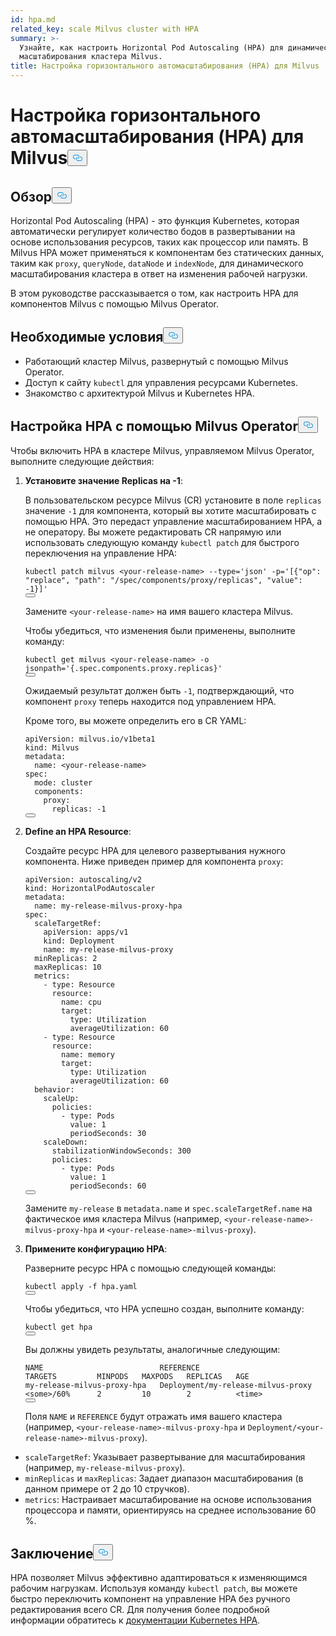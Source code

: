 ```yaml
---
id: hpa.md
related_key: scale Milvus cluster with HPA
summary: >-
  Узнайте, как настроить Horizontal Pod Autoscaling (HPA) для динамического
  масштабирования кластера Milvus.
title: Настройка горизонтального автомасштабирования (HPA) для Milvus
---
```

<h1 id="Configure-Horizontal-Pod-Autoscaling-HPA-for-Milvus" class="common-anchor-header">Настройка горизонтального автомасштабирования (HPA) для Milvus<button data-href="#Configure-Horizontal-Pod-Autoscaling-HPA-for-Milvus" class="anchor-icon" translate="no">
      <svg translate="no"
        aria-hidden="true"
        focusable="false"
        height="20"
        version="1.1"
        viewBox="0 0 16 16"
        width="16"
      >
        <path
          fill="#0092E4"
          fill-rule="evenodd"
          d="M4 9h1v1H4c-1.5 0-3-1.69-3-3.5S2.55 3 4 3h4c1.45 0 3 1.69 3 3.5 0 1.41-.91 2.72-2 3.25V8.59c.58-.45 1-1.27 1-2.09C10 5.22 8.98 4 8 4H4c-.98 0-2 1.22-2 2.5S3 9 4 9zm9-3h-1v1h1c1 0 2 1.22 2 2.5S13.98 12 13 12H9c-.98 0-2-1.22-2-2.5 0-.83.42-1.64 1-2.09V6.25c-1.09.53-2 1.84-2 3.25C6 11.31 7.55 13 9 13h4c1.45 0 3-1.69 3-3.5S14.5 6 13 6z"
        ></path>
      </svg>
    </button></h1><h2 id="Overview" class="common-anchor-header">Обзор<button data-href="#Overview" class="anchor-icon" translate="no">
      <svg translate="no"
        aria-hidden="true"
        focusable="false"
        height="20"
        version="1.1"
        viewBox="0 0 16 16"
        width="16"
      >
        <path
          fill="#0092E4"
          fill-rule="evenodd"
          d="M4 9h1v1H4c-1.5 0-3-1.69-3-3.5S2.55 3 4 3h4c1.45 0 3 1.69 3 3.5 0 1.41-.91 2.72-2 3.25V8.59c.58-.45 1-1.27 1-2.09C10 5.22 8.98 4 8 4H4c-.98 0-2 1.22-2 2.5S3 9 4 9zm9-3h-1v1h1c1 0 2 1.22 2 2.5S13.98 12 13 12H9c-.98 0-2-1.22-2-2.5 0-.83.42-1.64 1-2.09V6.25c-1.09.53-2 1.84-2 3.25C6 11.31 7.55 13 9 13h4c1.45 0 3-1.69 3-3.5S14.5 6 13 6z"
        ></path>
      </svg>
    </button></h2><p>Horizontal Pod Autoscaling (HPA) - это функция Kubernetes, которая автоматически регулирует количество бодов в развертывании на основе использования ресурсов, таких как процессор или память. В Milvus HPA может применяться к компонентам без статических данных, таким как <code translate="no">proxy</code>, <code translate="no">queryNode</code>, <code translate="no">dataNode</code> и <code translate="no">indexNode</code>, для динамического масштабирования кластера в ответ на изменения рабочей нагрузки.</p>
<p>В этом руководстве рассказывается о том, как настроить HPA для компонентов Milvus с помощью Milvus Operator.</p>
<h2 id="Prerequisites" class="common-anchor-header">Необходимые условия<button data-href="#Prerequisites" class="anchor-icon" translate="no">
      <svg translate="no"
        aria-hidden="true"
        focusable="false"
        height="20"
        version="1.1"
        viewBox="0 0 16 16"
        width="16"
      >
        <path
          fill="#0092E4"
          fill-rule="evenodd"
          d="M4 9h1v1H4c-1.5 0-3-1.69-3-3.5S2.55 3 4 3h4c1.45 0 3 1.69 3 3.5 0 1.41-.91 2.72-2 3.25V8.59c.58-.45 1-1.27 1-2.09C10 5.22 8.98 4 8 4H4c-.98 0-2 1.22-2 2.5S3 9 4 9zm9-3h-1v1h1c1 0 2 1.22 2 2.5S13.98 12 13 12H9c-.98 0-2-1.22-2-2.5 0-.83.42-1.64 1-2.09V6.25c-1.09.53-2 1.84-2 3.25C6 11.31 7.55 13 9 13h4c1.45 0 3-1.69 3-3.5S14.5 6 13 6z"
        ></path>
      </svg>
    </button></h2><ul>
<li>Работающий кластер Milvus, развернутый с помощью Milvus Operator.</li>
<li>Доступ к сайту <code translate="no">kubectl</code> для управления ресурсами Kubernetes.</li>
<li>Знакомство с архитектурой Milvus и Kubernetes HPA.</li>
</ul>
<h2 id="Configure-HPA-with-Milvus-Operator" class="common-anchor-header">Настройка HPA с помощью Milvus Operator<button data-href="#Configure-HPA-with-Milvus-Operator" class="anchor-icon" translate="no">
      <svg translate="no"
        aria-hidden="true"
        focusable="false"
        height="20"
        version="1.1"
        viewBox="0 0 16 16"
        width="16"
      >
        <path
          fill="#0092E4"
          fill-rule="evenodd"
          d="M4 9h1v1H4c-1.5 0-3-1.69-3-3.5S2.55 3 4 3h4c1.45 0 3 1.69 3 3.5 0 1.41-.91 2.72-2 3.25V8.59c.58-.45 1-1.27 1-2.09C10 5.22 8.98 4 8 4H4c-.98 0-2 1.22-2 2.5S3 9 4 9zm9-3h-1v1h1c1 0 2 1.22 2 2.5S13.98 12 13 12H9c-.98 0-2-1.22-2-2.5 0-.83.42-1.64 1-2.09V6.25c-1.09.53-2 1.84-2 3.25C6 11.31 7.55 13 9 13h4c1.45 0 3-1.69 3-3.5S14.5 6 13 6z"
        ></path>
      </svg>
    </button></h2><p>Чтобы включить HPA в кластере Milvus, управляемом Milvus Operator, выполните следующие действия:</p>
<ol>
<li><p><strong>Установите значение Replicas на -1</strong>:</p>
<p>В пользовательском ресурсе Milvus (CR) установите в поле <code translate="no">replicas</code> значение <code translate="no">-1</code> для компонента, который вы хотите масштабировать с помощью HPA. Это передаст управление масштабированием HPA, а не оператору. Вы можете редактировать CR напрямую или использовать следующую команду <code translate="no">kubectl patch</code> для быстрого переключения на управление HPA:</p>
<pre><code translate="no" class="language-bash">kubectl patch milvus &lt;your-release-name&gt; --<span class="hljs-built_in">type</span>=<span class="hljs-string">&#x27;json&#x27;</span> -p=<span class="hljs-string">&#x27;[{&quot;op&quot;: &quot;replace&quot;, &quot;path&quot;: &quot;/spec/components/proxy/replicas&quot;, &quot;value&quot;: -1}]&#x27;</span>
<button class="copy-code-btn"></button></code></pre>
<p>Замените <code translate="no">&lt;your-release-name&gt;</code> на имя вашего кластера Milvus.</p>
<p>Чтобы убедиться, что изменения были применены, выполните команду:</p>
<pre><code translate="no" class="language-bash">kubectl get milvus &lt;your-release-name&gt; -o jsonpath=<span class="hljs-string">&#x27;{.spec.components.proxy.replicas}&#x27;</span>
<button class="copy-code-btn"></button></code></pre>
<p>Ожидаемый результат должен быть <code translate="no">-1</code>, подтверждающий, что компонент <code translate="no">proxy</code> теперь находится под управлением HPA.</p>
<p>Кроме того, вы можете определить его в CR YAML:</p>
<pre><code translate="no" class="language-yaml"><span class="hljs-attr">apiVersion:</span> <span class="hljs-string">milvus.io/v1beta1</span>
<span class="hljs-attr">kind:</span> <span class="hljs-string">Milvus</span>
<span class="hljs-attr">metadata:</span>
  <span class="hljs-attr">name:</span> <span class="hljs-string">&lt;your-release-name&gt;</span>
<span class="hljs-attr">spec:</span>
  <span class="hljs-attr">mode:</span> <span class="hljs-string">cluster</span>
  <span class="hljs-attr">components:</span>
    <span class="hljs-attr">proxy:</span>
      <span class="hljs-attr">replicas:</span> <span class="hljs-number">-1</span>
<button class="copy-code-btn"></button></code></pre></li>
<li><p><strong>Define an HPA Resource</strong>:</p>
<p>Создайте ресурс HPA для целевого развертывания нужного компонента. Ниже приведен пример для компонента <code translate="no">proxy</code>:</p>
<pre><code translate="no" class="language-yaml"><span class="hljs-attr">apiVersion:</span> <span class="hljs-string">autoscaling/v2</span>
<span class="hljs-attr">kind:</span> <span class="hljs-string">HorizontalPodAutoscaler</span>
<span class="hljs-attr">metadata:</span>
  <span class="hljs-attr">name:</span> <span class="hljs-string">my-release-milvus-proxy-hpa</span>
<span class="hljs-attr">spec:</span>
  <span class="hljs-attr">scaleTargetRef:</span>
    <span class="hljs-attr">apiVersion:</span> <span class="hljs-string">apps/v1</span>
    <span class="hljs-attr">kind:</span> <span class="hljs-string">Deployment</span>
    <span class="hljs-attr">name:</span> <span class="hljs-string">my-release-milvus-proxy</span>
  <span class="hljs-attr">minReplicas:</span> <span class="hljs-number">2</span>
  <span class="hljs-attr">maxReplicas:</span> <span class="hljs-number">10</span>
  <span class="hljs-attr">metrics:</span>
    <span class="hljs-bullet">-</span> <span class="hljs-attr">type:</span> <span class="hljs-string">Resource</span>
      <span class="hljs-attr">resource:</span>
        <span class="hljs-attr">name:</span> <span class="hljs-string">cpu</span>
        <span class="hljs-attr">target:</span>
          <span class="hljs-attr">type:</span> <span class="hljs-string">Utilization</span>
          <span class="hljs-attr">averageUtilization:</span> <span class="hljs-number">60</span>
    <span class="hljs-bullet">-</span> <span class="hljs-attr">type:</span> <span class="hljs-string">Resource</span>
      <span class="hljs-attr">resource:</span>
        <span class="hljs-attr">name:</span> <span class="hljs-string">memory</span>
        <span class="hljs-attr">target:</span>
          <span class="hljs-attr">type:</span> <span class="hljs-string">Utilization</span>
          <span class="hljs-attr">averageUtilization:</span> <span class="hljs-number">60</span>
  <span class="hljs-attr">behavior:</span>
    <span class="hljs-attr">scaleUp:</span>
      <span class="hljs-attr">policies:</span>
        <span class="hljs-bullet">-</span> <span class="hljs-attr">type:</span> <span class="hljs-string">Pods</span>
          <span class="hljs-attr">value:</span> <span class="hljs-number">1</span>
          <span class="hljs-attr">periodSeconds:</span> <span class="hljs-number">30</span>
    <span class="hljs-attr">scaleDown:</span>
      <span class="hljs-attr">stabilizationWindowSeconds:</span> <span class="hljs-number">300</span>
      <span class="hljs-attr">policies:</span>
        <span class="hljs-bullet">-</span> <span class="hljs-attr">type:</span> <span class="hljs-string">Pods</span>
          <span class="hljs-attr">value:</span> <span class="hljs-number">1</span>
          <span class="hljs-attr">periodSeconds:</span> <span class="hljs-number">60</span>
<button class="copy-code-btn"></button></code></pre>
<p>Замените <code translate="no">my-release</code> в <code translate="no">metadata.name</code> и <code translate="no">spec.scaleTargetRef.name</code> на фактическое имя кластера Milvus (например, <code translate="no">&lt;your-release-name&gt;-milvus-proxy-hpa</code> и <code translate="no">&lt;your-release-name&gt;-milvus-proxy</code>).</p></li>
<li><p><strong>Примените конфигурацию HPA</strong>:</p>
<p>Разверните ресурс HPA с помощью следующей команды:</p>
<pre><code translate="no" class="language-bash">kubectl apply -f hpa.yaml
<button class="copy-code-btn"></button></code></pre>
<p>Чтобы убедиться, что HPA успешно создан, выполните команду:</p>
<pre><code translate="no" class="language-bash">kubectl get hpa
<button class="copy-code-btn"></button></code></pre>
<p>Вы должны увидеть результаты, аналогичные следующим:</p>
<pre><code translate="no">NAME                          REFERENCE                            TARGETS         MINPODS   MAXPODS   REPLICAS   AGE
my<span class="hljs-operator">-</span><span class="hljs-keyword">release</span><span class="hljs-operator">-</span>milvus<span class="hljs-operator">-</span>proxy<span class="hljs-operator">-</span>hpa   Deployment<span class="hljs-operator">/</span>my<span class="hljs-operator">-</span><span class="hljs-keyword">release</span><span class="hljs-operator">-</span>milvus<span class="hljs-operator">-</span>proxy   <span class="hljs-operator">&lt;</span><span class="hljs-keyword">some</span><span class="hljs-operator">&gt;</span><span class="hljs-operator">/</span><span class="hljs-number">60</span><span class="hljs-operator">%</span>      <span class="hljs-number">2</span>         <span class="hljs-number">10</span>        <span class="hljs-number">2</span>          <span class="hljs-operator">&lt;</span><span class="hljs-type">time</span><span class="hljs-operator">&gt;</span>
<button class="copy-code-btn"></button></code></pre>
<p>Поля <code translate="no">NAME</code> и <code translate="no">REFERENCE</code> будут отражать имя вашего кластера (например, <code translate="no">&lt;your-release-name&gt;-milvus-proxy-hpa</code> и <code translate="no">Deployment/&lt;your-release-name&gt;-milvus-proxy</code>).</p></li>
</ol>
<ul>
<li><code translate="no">scaleTargetRef</code>: Указывает развертывание для масштабирования (например, <code translate="no">my-release-milvus-proxy</code>).</li>
<li><code translate="no">minReplicas</code> и <code translate="no">maxReplicas</code>: Задает диапазон масштабирования (в данном примере от 2 до 10 стручков).</li>
<li><code translate="no">metrics</code>: Настраивает масштабирование на основе использования процессора и памяти, ориентируясь на среднее использование 60 %.</li>
</ul>
<h2 id="Conclusion" class="common-anchor-header">Заключение<button data-href="#Conclusion" class="anchor-icon" translate="no">
      <svg translate="no"
        aria-hidden="true"
        focusable="false"
        height="20"
        version="1.1"
        viewBox="0 0 16 16"
        width="16"
      >
        <path
          fill="#0092E4"
          fill-rule="evenodd"
          d="M4 9h1v1H4c-1.5 0-3-1.69-3-3.5S2.55 3 4 3h4c1.45 0 3 1.69 3 3.5 0 1.41-.91 2.72-2 3.25V8.59c.58-.45 1-1.27 1-2.09C10 5.22 8.98 4 8 4H4c-.98 0-2 1.22-2 2.5S3 9 4 9zm9-3h-1v1h1c1 0 2 1.22 2 2.5S13.98 12 13 12H9c-.98 0-2-1.22-2-2.5 0-.83.42-1.64 1-2.09V6.25c-1.09.53-2 1.84-2 3.25C6 11.31 7.55 13 9 13h4c1.45 0 3-1.69 3-3.5S14.5 6 13 6z"
        ></path>
      </svg>
    </button></h2><p>HPA позволяет Milvus эффективно адаптироваться к изменяющимся рабочим нагрузкам. Используя команду <code translate="no">kubectl patch</code>, вы можете быстро переключить компонент на управление HPA без ручного редактирования всего CR. Для получения более подробной информации обратитесь к <a href="https://kubernetes.io/docs/tasks/run-application/horizontal-pod-autoscale/">документации Kubernetes HPA</a>.</p>
